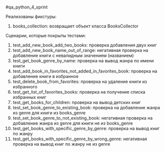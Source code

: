 #qa_python_4_sprint

Реализованы фикстуры:
  1. books_collection: возвращает объект класса BooksCollector

Сценарии, которые покрыты тестами:
  1. test_add_new_book_add_two_books: проверка добавления двух книг
  2. test_add_new_book_name_out_of_range: негативная проверка на добавление книги с невалидным значением (названием)
  3. test_get_book_genre_by_name: проверка на вывод жанра по имени книги
  4. test_add_book_in_favorites_not_added_in_favorites_book: проверка на добавление книги в избранное
  5. test_delete_book_from_favorites: проверка на удаление книги из избранного
  6. test_get_list_of_favorites_books: проверка на получение списка избранных книг
  7. test_get_books_for_children: проверка на вывод детских книг
  8. test_set_book_genre_to_existing_book: проверка на добавление жанра из genre для книги из books_genre
  9. test_set_book_genre_to_not_existing_book: негативная проверка на добавление жанра из genre для книги не из books_genre
  10. test_get_books_with_specific_genre_by_genre: проверка на вывод книг по жанру
  11. test_get_books_with_specific_genre_by_wrong_genre: негативная проверка на вывод книг по жанру не из genre
  